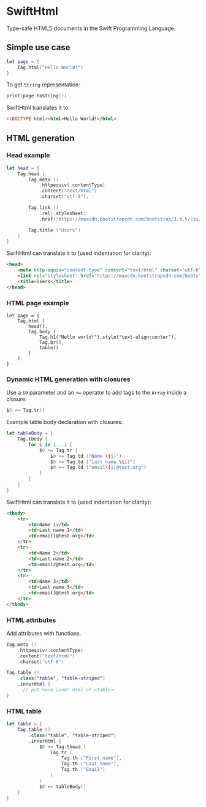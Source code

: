 # SwiftHtml

Type-safe HTML5 documents in the Swift Programming Language.

## Simple use case

```swift
let page = {
    Tag.html("Hello World!")
}
```

To get `String` representation:

```swift
print(page.toString())
```

SwiftHtml translates it to:

```html
<!DOCTYPE html><html>Hello World!</html>
```

## HTML generation

### Head example

```swift
let head = {
    Tag.head (
        Tag.meta ()
            .httpequiv(.contentType)
            .content("text/html")
            .charset("utf-8"),

        Tag.link ()
            .rel(.stylesheet)
            .href("https://maxcdn.bootstrapcdn.com/bootstrap/3.3.5/css/bootstrap.min.css"),

        Tag.title ("Users")
    )
}
```
SwiftHtml can translate it to (used indentation for clarity):

```html
<head>
    <meta http-equiv="content-type" content="text/html" charset="utf-8">
    <link rel="stylesheet" href="https://maxcdn.bootstrapcdn.com/bootstrap/3.3.5/css/bootstrap.min.css">
    <title>Users</title>
</head>
```

### HTML page example

```
let page = {
    Tag.html (
        head(),
        Tag.body (
            Tag.h1("Hello world!").style("text-align:center"),
            Tag.br(),
            table()
        )
    )
}
```

### Dynamic HTML generation with closures

Use a `$0` parameter and an `+=` operator to add tags to the `Array` inside a closure.

```swift
$0 += Tag.tr()
```

Example table body declaration with closures:

```swift
let tableBody = {
    Tag.tbody {
        for i in 1...3 {
            $0 += Tag.tr {
                $0 += Tag.td ("Name \(i)")
                $0 += Tag.td ("Last name \(i)")
                $0 += Tag.td ("email\(i)@test.org")
            }
        }
    }
}
```

SwiftHtml can translate it to (used indentation for clarity):

```html
<tbody>
    <tr>
        <td>Name 1</td>
        <td>Last name 1</td>
        <td>email1@test.org</td>
    </tr>
    <tr>
        <td>Name 2</td>
        <td>Last name 2</td>
        <td>email2@test.org</td>
    </tr>
    <tr>
        <td>Name 3</td>
        <td>Last name 3</td>
        <td>email3@test.org</td>
    </tr>
</tbody>
```

### HTML attributes

Add attributes with functions.

```swift
Tag.meta ()
    .httpequiv(.contentType)
    .content("text/html")
    .charset("utf-8")
```

```swift
Tag.table ()
    .class("table", "table-striped")
    .innerHtml {
      // put here inner html of <table>
}  
```

### HTML table

```swift
let table = {
    Tag.table ()
        .class("table", "table-striped")
        .innerHtml {
            $0 += Tag.thead (
                Tag.tr (
                    Tag.th ("First name"),
                    Tag.th ("Last name"),
                    Tag.th ("Email")
                )
            )
            $0 += tableBody()
    }
}
```
